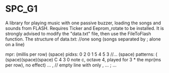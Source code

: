 # SPC_G1
A library for playing music with one passive buzzer, loading the songs and sounds from FLASH. Requires Ticker and Eeprom_rotate to be installed. It is strongly advised to modify the "data.txt" file, then use the FileToFlash function.
The structure of data.txt:
//one song (songs separated by ; alone on a line)

mpr:
(millis per row)
(space)
pidxs:
0
2
0
1
5
4
5
3
//...
(space)
patterns:
(
<NOTE>(space)<OCTAVE>(space)<LENGHT>(space)<EFFECT>
C 4 3 0
note c, octave 4, played for 3 * the mpr(ms per row), no effect)
...
, // empty line with only ,
...
;
...

